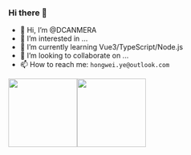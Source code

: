 ### Hi there 🚀
- 👋 Hi, I’m @DCANMERA
- 👀 I’m interested in ...
- 🌱 I’m currently learning Vue3/TypeScript/Node.js
- 💞️ I’m looking to collaborate on ...
- 📫 How to reach me: `hongwei.ye@outlook.com`

<img height="137px" src="https://github-readme-stats.vercel.app/api?username=DCANMERA&hide_title=true&hide_border=true&show_icons=true&include_all_commits=true&line_height=21&theme=vue-dark&border_radius=0" /><img height="137px" src="https://github-readme-stats.vercel.app/api/top-langs/?username=DCANMERA&hide_title=true&hide_border=true&layout=compact&theme=vue-dark&border_radius=0" />

<!---
DCANMERA/dcanmera is a ✨ special ✨ repository because its `README.md` (this file) appears on your GitHub profile.
You can click the Preview link to take a look at your changes.
--->
